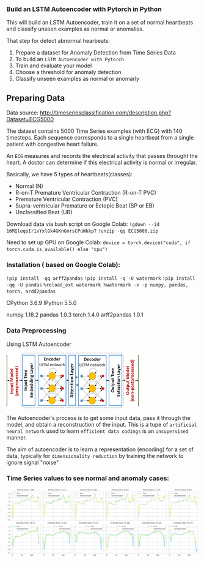 ### Build an LSTM Autoencoder with Pytorch in Python

This will build an LSTM Autoencoder, train it on a set of normal heartbeats and classify unseen examples as normal or anomalies.

That step for detect abnormal hearbeats:
1. Prepare a dataset for Anomaly Detection from Time Series Data
2. To build an `LSTM Autoencoder with Pytorch`
3. Train and evaluate your model
4. Choose a threshold for anomaly detection
5. Classify unseen examples as normal or anomarly

## Preparing Data
Data source: http://timeseriesclassification.com/description.php?Dataset=ECG5000

The dataset contains 5000 Time Series examples (with ECG)
with 140 timesteps. Each sequence corresponds to a single heartbeat from a single patient with congestive heart failure.

An `ECG` measures and records the electrical activity that passes throught the heart. A doctor can determine if this electrical activity is normal or irregular.

Basically, we have 5 types of heartbeats(classes):
* Normal (N)
* R-on-T Premature Ventricular Contraction (R-on-T PVC)
* Premature Ventricular Contraction (PVC)
* Supra-ventricular Premature or Ectopic Beat (SP or EB)
* Unclassified Beat (UB)

Download data via bash script on Google Colab:
`!gdown --id 16MIleqoIr1vYxlGk4GKnGmrsCPuWkkpT`
`!unzip -qq ECG5000.zip`

Need to set up GPU on Google Colab:
`device = torch.device("cuda", if torch.cuda.is_available() else "cpu")`

### Installation ( based on Google Colab):

`!pip install -qq arff2pandas`
`!pip install -q -U watermark`
`!pip install -qq -U pandas`
`%reload_ext watermark
  %watermark -v -p numpy, pandas, torch, ardd2pandas`
  
  CPython 3.6.9
  IPython 5.5.0
  
  numpy 1.18.2
  pandas 1.0.3
  torch 1.4.0
  arff2pandas 1.0.1
  
### Data Preprocessing 

Using LSTM Autoencoder


![img_011](download.png)
 
 
The Autoencoder's process is to get some input data, pass it through the model, and obtain a reconstruction of the input. This is a tupe of `artificial neural network` used to learn `efficient data codings` is an `unsupervised` manner.

The aim of autoencoder is to learn a representation (encoding) for a set of data, typically for `dimensionality reduction` by training the network to ignore signal "noise"

### Time Series values to see normal and anomaly cases:
  
 ![img_012](02.png)
  





